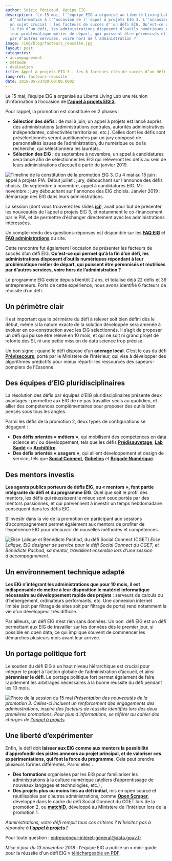 ```yaml
---
author: Soizic Pénicaud, équipe EIG
description: 'Le 15 mai, l''équipe EIG a organisé au Liberté Living Lab une réunion
  d''information à l''occasion de l''appel à projets EIG 3. L''occasion d''aborder
  un sujet crucial : les facteurs de succès d''un défi EIG. Qu’est-ce qui permet qu’à
  la fin d’un défi, les administrations disposent d’outils numériques répondant à
  leur problématique métier de départ, qui puissent être pérennisés et réutilisés
  par d’autres services, voire hors de l’administration ?'
image: /img/blog/facteurs_reussite.jpg
layout: post
categories:
- accompagnement
- méthode
- évaluation
title: Appel à projets EIG 3 - les 6 facteurs clés de succès d’un défi EIG
lang-ref: facteurs-reussite
date: 2018-05-23T00:00:00.000Z
---
```


Le 15 mai, l’équipe EIG a organisé au Liberté Living Lab une réunion d’information à l’occasion de [**l'appel à projets EIG 3**](/a-propos.html).

Pour rappel, la promotion est constituée en 2 phases :
* **Sélection des défis** : de mai à juin, un appel à projets est lancé auprès des administrations (administrations centrales, autorités administratives indépendantes, collectivités territoriales, etc.). Celles dont les défis sont présélectionnés seront auditionnées par un jury composé de personnalités issues de l’administration, du numérique ou de la recherche, qui sélectionnera les lauréats.
* **Sélection des EIG** : de septembre à novembre, un appel à candidatures sera lancé afin de sélectionner les EIG qui relèveront les défis au sein de leurs administrations d’accueil à partir de janvier 2019.

![Timeline de la constitution de la promotion EIG 3. Du 4 mai au 15 juin : appel à projets PIA. Début juillet : jury, débouchant sur l'annonce des défis choisis. De septembre à novembre, appel à candidatures EIG. Mi-novembre : jury débouchant sur l'annonce des EIG choisis. Janvier 2019 : démarrage des EIG dans leurs administrations.](/img/blog/timeline_eig3.png)

La session (dont vous trouverez les slides [**ici**](https://speakerdeck.com/eigforever/appel-a-projets-eig-3-session-dinformation)), avait pour but de présenter les nouveautés de l’appel à projets EIG 3, et notamment le co-financement par le PIA, et de permettre d’échanger directement avec les administrations intéressées.

Un compte-rendu des questions-réponses est disponible sur les [**FAQ
EIG**](/faq-eig.html) et [**FAQ
administrations**](/faq-administrations.html) du site.

Cette rencontre fut également l’occasion de présenter les facteurs de succès d’un défi EIG. **Qu’est-ce qui permet qu’à la fin d’un défi, les administrations disposent d’outils numériques répondant à leur problématique métier de départ, qui puissent être pérennisés et réutilisés par d’autres services, voire hors de l’administration ?**

Le programme EIG existe depuis bientôt 2 ans, et totalise déjà 22 défis et 39 entrepreneurs. Forts de cette expérience, nous avons identifié 6 facteurs de réussite d’un défi.

## Un périmètre clair

Il est important que le périmètre du défi à relever soit bien défini dès le début, même si la nature exacte de la solution développée sera amenée à évoluer en co-construction avec les EIG sélectionnés. Il s’agit de proposer un défi qui puisse être relevé en 10 mois, et qui ne soit ni grand projet de refonte des SI, ni une petite mission de data science trop précise.

Un bon signe : quand le défi dispose d’un **ancrage local**. C’est le cas du défi [**Prévisecours**](/defis/2018/previsecours.html), porté par le Ministère de l’Intérieur, qui vise à développer des algorithmes prédictifs pour mieux répartir les ressources des sapeurs-pompiers de l’Essonne.

## Des équipes d’EIG pluridisciplinaires

La résolution des défis par équipes d’EIG pluridisciplinaires présente deux avantages : permettre aux EIG de ne pas travailler seuls au quotidien, et allier des compétences complémentaires pour proposer des outils bien pensés sous tous les angles. 

Parmi les défis de la promotion 2, deux types de configurations se dégagent :
* **Des défis orientés « métiers »**, qui mobilisent des compétences en data science et / ou développement, tels que les défis [**Prédisauvetage**](/defis/2018/donneesauvetagemaritime.html), [**Lab Santé**](/defis/2018/labsante.html) ou [**Archifiltre**](/defis/2018/archifiltre.html).
* **Des défis orientés « usagers »**, qui allient développement et design de service, tels que [**Social Connect**](/defis/2018/socialconnect.html), [**Gobelins**](/defis/2018/gobelins.html) et [**Brigade Numérique**](/defis/2017/brigadenumerique.html).

## Des mentors investis

**Les agents publics porteurs de défis EIG, ou « mentors », font partie intégrante du défi et du programme EIG**. Quel que soit le profil des mentors, les défis qui réussissent le mieux sont ceux portés par des mentors passionnés, et qui parviennent à investir un temps hebdomadaire conséquent dans les défis EIG.

S’investir dans la vie de la promotion en participant aux sessions d’accompagnement permet également aux mentors de profiter de l’expérience EIG pour découvrir de nouvelles méthodes et compétences.

![Elise Lalique et Bénédicte Pachod, du défi Social Connect (CGET)](/img/blog/reussite_2.png)
_Elise Lalique, EIG designer de service pour le défi Social Connect du CGET, et Bénédicte Pachod, sa mentor, travaillent ensemble lors d'une session d'accompagnement._

## Un environnement technique adapté

**Les EIG n’intégrant les administrations que pour 10 mois, il est indispensable de mettre à leur disposition le matériel informatique nécessaire au développement rapide des projets** : serveurs de calculs ou d’hébergement, ordinateurs performants, etc. Une connexion internet limitée (soit par filtrage de sites soit par filtrage de ports) rend notamment la vie d'un développeur très difficile.

Par ailleurs, un défi EIG n’est rien sans données. Un bon  défi EIG est un défi permettant aux EIG de travailler sur les données dès le premier jour, si possible en open data, ce qui implique souvent de commencer les démarches plusieurs mois avant leur arrivée.

## Un portage politique fort

Le soutien du défi EIG à un haut niveau hiérarchique est crucial pour intégrer le projet à l’action globale de l’administration d’accueil, et ainsi **pérenniser le défi**. Le portage politique fort permet également de faire rapidement les arbitrages nécessaires à la bonne réussite du défi pendant les 10 mois.

![Photo de la session du 15 mai](/img/blog/facteurs_reussite.jpg)
_Présentation des nouveautés de la promotion 3. Celles-ci incluent un renforcement des engagements des administrations, inspiré des facteurs de réussite identifiés lors des deux premières promotions. Pour plus d'informations, se référer au cahier des charges de [l'appel à projets](/candidature-defi.html)._

## Une liberté d’expérimenter

Enfin, le défi doit **laisser aux EIG comme aux mentors la possibilité d’approfondir des pistes annexes au projet principal, et de valoriser ces expérimentations, qui font la force du programme**. Cela peut prendre plusieurs formes différentes. Parmi elles :
* **Des formations** organisées par les EIG pour familiariser les administrations à la culture numérique (ateliers d’apprentissage de nouveaux langages et technologies, etc.) ;
* **Des projets plus ou moins liés au défi initial**, mis en open source et réutilisables par d’autres administrations, comme [**Open Scraper**](http://www.cis-openscraper.com/), développé dans le cadre du défi Social Connect du CGET lors de la promotion 2, ou [**matchID**](https://matchid-project.github.io/), développé au Ministère de l’Intérieur lors de la promotion 1.

_Administrations, votre défi remplit tous ces critères ? N’hésitez pas à répondre à [**l'appel à projets !**](/candidature-defi.html)_

Pour toute question : entrepreneur-interet-general@data.gouv.fr

*Mise à jour du 13 novembre 2018* : l'équipe EIG a publié un
« mini-guide pour la réussite d'un défi EIG » [téléchargeable en PDF](https://entrepreneur-interet-general.etalab.gouv.fr/docs/mini-guide-reussite-eig.pdf).
